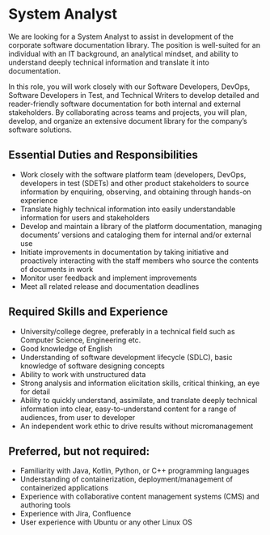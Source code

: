 # System Analyst

We are looking for a System Analyst to assist in development of the corporate software documentation library. The position is well-suited for an individual with an IT background, an analytical mindset, and ability to understand deeply technical information and translate it into documentation.

In this role, you will work closely with our Software Developers, DevOps, Software Developers in Test, and Technical Writers to develop detailed and reader-friendly software documentation for both internal and external stakeholders.
By collaborating across teams and projects, you will plan, develop, and organize an extensive document library for the company’s software solutions.

## Essential Duties and Responsibilities

- Work closely with the software platform team (developers, DevOps, developers in test (SDETs) and other product stakeholders to source information by enquiring, observing, and obtaining through hands-on experience
- Translate highly technical information into easily understandable information for users and stakeholders
- Develop and maintain a library of the platform documentation, managing documents’ versions and cataloging them for internal and/or external use
- Initiate improvements in documentation by taking initiative and proactively interacting with the staff members who source the contents of documents in work
- Monitor user feedback and implement improvements
- Meet all related release and documentation deadlines

## Required Skills and Experience

- University/college degree, preferably in a technical field such as Computer Science, Engineering etc.
- Good knowledge of English
- Understanding of software development lifecycle (SDLC), basic knowledge of software designing concepts
- Ability to work with unstructured data
- Strong analysis and information elicitation skills, critical thinking, an eye for detail
- Ability to quickly understand, assimilate, and translate deeply technical information into clear, easy-to-understand content for a range of audiences, from user to developer
- An independent work ethic to drive results without micromanagement

## Preferred, but not required:

- Familiarity with Java, Kotlin, Python, or C++  programming languages
- Understanding of containerization, deployment/management of containerized applications
- Experience with collaborative content management systems (CMS) and authoring tools
- Experience with Jira, Confluence
- User experience with Ubuntu or any other Linux OS
